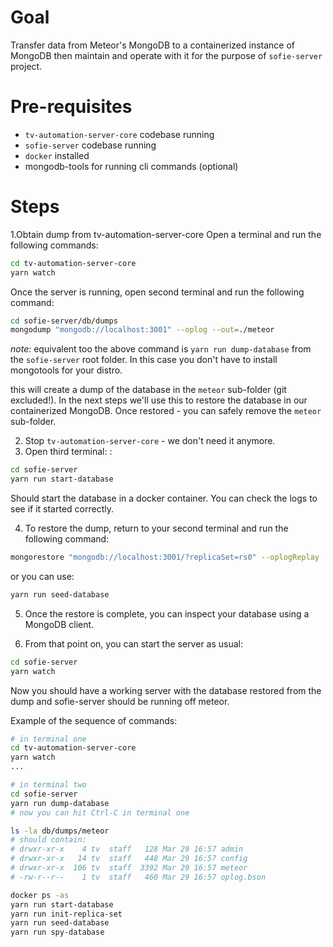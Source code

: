 Goal
===
Transfer data from Meteor's MongoDB to a containerized instance of MongoDB then maintain and operate with it for the purpose of `sofie-server` project.

Pre-requisites
===

- `tv-automation-server-core` codebase running
- `sofie-server` codebase running
- `docker` installed
- mongodb-tools for running cli commands (optional)

Steps
===
1.Obtain dump from tv-automation-server-core
Open a terminal and run the following commands:

```bash
cd tv-automation-server-core
yarn watch
```
Once the server is running, open second terminal and run the following command:

```bash
cd sofie-server/db/dumps
mongodump "mongodb://localhost:3001" --oplog --out=./meteor
```
*note*: equivalent too the above command is `yarn run dump-database` from the `sofie-server` root folder. In this case you don't have to install mongotools for your distro.

this will create a dump of the database in the `meteor` sub-folder (git excluded!). In the next steps we'll use this to restore the database in our containerized MongoDB. Once restored - you can safely remove the `meteor` sub-folder.

2. Stop `tv-automation-server-core` - we don't need it anymore.
3. Open third terminal: :

```bash
cd sofie-server
yarn run start-database
```

Should start the database in a docker container. You can check the logs to see if it started correctly.

4. To restore the dump, return to your second terminal and run the following command:

```bash
mongorestore "mongodb://localhost:3001/?replicaSet=rs0" --oplogReplay ./meteor
```
or you can use:

```bash
yarn run seed-database
```


5. Once the restore is complete, you can inspect your database using a MongoDB client.

6. From that point on, you can start the server as usual:

```bash
cd sofie-server
yarn watch
```

Now you should have a working server with the database restored from the dump and sofie-server should be running off meteor.

Example of the sequence of commands:
```bash
# in terminal one
cd tv-automation-server-core
yarn watch
...
```
```bash
# in terminal two
cd sofie-server
yarn run dump-database
# now you can hit Ctrl-C in terminal one

ls -la db/dumps/meteor
# should contain:
# drwxr-xr-x    4 tv  staff   128 Mar 29 16:57 admin
# drwxr-xr-x   14 tv  staff   448 Mar 29 16:57 config
# drwxr-xr-x  106 tv  staff  3392 Mar 29 16:57 meteor
# -rw-r--r--    1 tv  staff   460 Mar 29 16:57 oplog.bson

docker ps -as
yarn run start-database
yarn run init-replica-set
yarn run seed-database
yarn run spy-database
```
